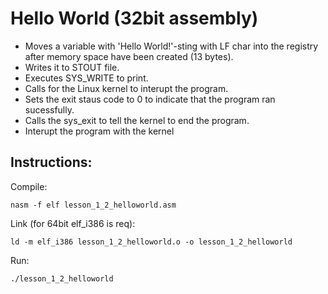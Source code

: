 # Hello World (32bit assembly)

- Moves a variable with 'Hello World!'-sting with LF char into the registry after memory space have been created (13 bytes).
- Writes it to STOUT file.
- Executes SYS_WRITE to print.
- Calls for the Linux kernel to interupt the program.
- Sets the exit staus code to 0 to indicate that the program ran sucessfully.
- Calls the sys_exit to tell the kernel to end the program.
- Interupt the program with the kernel


## Instructions:

Compile:
```
nasm -f elf lesson_1_2_helloworld.asm
```
Link (for 64bit elf_i386 is req):
```
ld -m elf_i386 lesson_1_2_helloworld.o -o lesson_1_2_helloworld
```
Run:
```
./lesson_1_2_helloworld
```